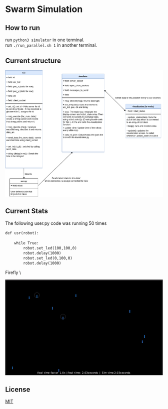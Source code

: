 # Swarm Simulation

## How to run 
run `python3 simulator` in one terminal. \
run `./run_parallel.sh 1` in another terminal. 

## Current structure 
![Structure](workflow.drawio.png)

## Current Stats

The following user.py code was running 50 times 
```
def usr(robot):

    while True:
        robot.set_led(100,100,0)
        robot.delay(1000)
        robot.set_led(0,100,0)
        robot.delay(1000)

```
<!-- T_real - 0.001 seconds; real time factor - 1 \
![T_real - 0.001 seconds; real time factor - 1](T_real_0.001_c_1.gif) 

T_real - 0.001 seconds; real time factor - 2 \
![T_real - 0.001 seconds; real time factor - 2](T_real_0.001_c_2.gif)

T_real - 0.001 seconds; real time factor - 0.5 \
![T_real - 0.001 seconds; real time factor - 0.5](T_real_0.001_c_0.5.gif)

T_real - 0.0001 seconds; real time factor - 1 \
![T_real - 0.0001 seconds; real time factor - 1](T_real_0.0001_c_1.gif)

T_real - 0.0001 seconds; real time factor - 2 \
![T_real - 0.0001 seconds; real time factor - 2](T_real_0.0001_c_2.gif)

T_real - 0.0001 seconds; real time factor - 0.5 \
![T_real - 0.0001 seconds; real time factor - 0.5](T_real_0.0001_c_0.5.gif) -->

Firefly \ 

![Firefly](firefly.gif)

## License
[MIT](https://choosealicense.com/licenses/mit/)